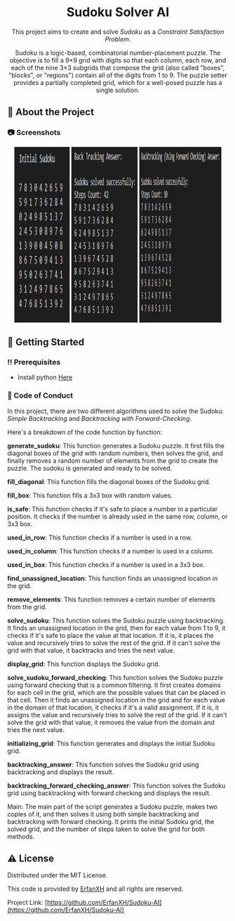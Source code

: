 <div align='center'>

<h1>Sudoku Solver AI</h1>
<p>This project aims to create and solve <i>Sudoku</i> as a <i>Constraint Satisfaction Problem</i>. </p>

<p>
Sudoku is a logic-based, combinatorial number-placement puzzle. The objective is to fill a 9×9 grid with digits so that each column, each row, and each of the nine 3×3 subgrids that compose the grid (also called "boxes", "blocks", or "regions") contain all of the digits from 1 to 9. The puzzle setter provides a partially completed grid, which for a well-posed puzzle has a single solution.
</p>

</div>

## :star2: About the Project

### :camera: Screenshots
<p align="center" width="100%">
  <a href=""><img src="Images/generate.png" alt='image' width="25%" height='400'/></a>
  <a href=""><img src="Images/backtracking.png" alt='image' width="30%" height='400'/></a>
  <a href=""><img src="Images/backtracking-forward-checking.png" alt='image' width="37%" height='400'/></a>
</p>

## :toolbox: Getting Started

### :bangbang: Prerequisites

- Install python <a href="https://www.python.org/downloads/"> Here </a>


### :scroll: Code of Conduct

<div>
<p>
In this project, there are two different algorithms used to solve the Sudoku: <i>Simple Backtracking</i> and <i>Backtracking with Forward-Checking</i>.

Here's a breakdown of the code function by function:

<b>generate_sudoku</b>: This function generates a Sudoku puzzle. It first fills the diagonal boxes of the grid with random numbers, then solves the grid, and finally removes a random number of elements from the grid to create the puzzle. The sudoku is generated and ready to be solved.

<b>fill_diagonal</b>: This function fills the diagonal boxes of the Sudoku grid.

<b>fill_box</b>: This function fills a 3x3 box with random values.

<b>is_safe</b>: This function checks if it's safe to place a number in a particular position. It checks if the number is already used in the same row, column, or 3x3 box.

<b>used_in_row</b>: This function checks if a number is used in a row.

<b>used_in_column</b>: This function checks if a number is used in a column.

<b>used_in_box</b>: This function checks if a number is used in a 3x3 box.

<b>find_unassigned_location</b>: This function finds an unassigned location in the grid.

<b>remove_elements</b>: This function removes a certain number of elements from the grid.

<b>solve_sudoku</b>: This function solves the Sudoku puzzle using backtracking. It finds an unassigned location in the grid, then for each value from 1 to 9, it checks if it's safe to place the value at that location. If it is, it places the value and recursively tries to solve the rest of the grid. If it can't solve the grid with that value, it backtracks and tries the next value.

<b>display_grid</b>: This function displays the Sudoku grid.

<b>solve_sudoku_forward_checking</b>: This function solves the Sudoku puzzle using forward checking that is a common filtering. It first creates domains for each cell in the grid, which are the possible values that can be placed in that cell. Then it finds an unassigned location in the grid and for each value in the domain of that location, it checks if it's a valid assignment. If it is, it assigns the value and recursively tries to solve the rest of the grid. If it can't solve the grid with that value, it removes the value from the domain and tries the next value.

<b>initializing_grid</b>: This function generates and displays the initial Sudoku grid.

<b>backtracking_answer</b>: This function solves the Sudoku grid using backtracking and displays the result.

<b>backtracking_forward_checking_answer</b>: This function solves the Sudoku grid using backtracking with forward checking and displays the result.

Main: The main part of the script generates a Sudoku puzzle, makes two copies of it, and then solves it using both simple backtracking and backtracking with forward checking. It prints the initial Sudoku grid, the solved grid, and the number of steps taken to solve the grid for both methods.

</p>

## :warning: License

Distributed under the MIT License.

This code is provided by <a href="https://github.com/ErfanXH">ErfanXH</a> and all rights are reserved.

Project Link: [https://github.com/ErfanXH/Sudoku-AI](https://github.com/ErfanXH/Sudoku-AI)
